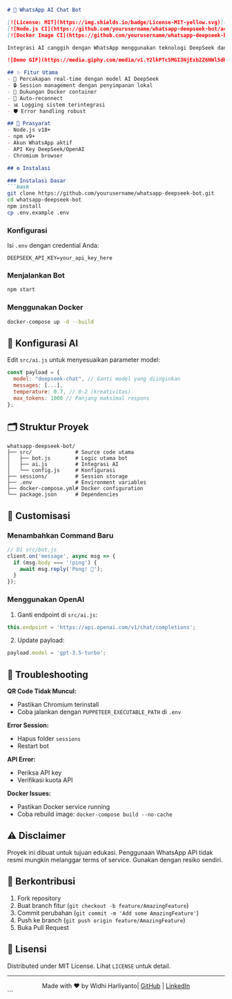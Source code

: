```markdown
# 🤖 WhatsApp AI Chat Bot

[![License: MIT](https://img.shields.io/badge/License-MIT-yellow.svg)](https://opensource.org/licenses/MIT)
[![Node.js CI](https://github.com/yourusername/whatsapp-deepseek-bot/actions/workflows/node.js.yml/badge.svg)](https://github.com/yourusername/whatsapp-deepseek-bot/actions)
[![Docker Image CI](https://github.com/yourusername/whatsapp-deepseek-bot/actions/workflows/docker-image.yml/badge.svg)](https://github.com/yourusername/whatsapp-deepseek-bot/actions)

Integrasi AI canggih dengan WhatsApp menggunakan teknologi DeepSeek dan whatsapp-web.js. Bot ini mampu melakukan percakapan natural dengan memanfaatkan model bahasa terbaru.

![Demo GIF](https://media.giphy.com/media/v1.Y2lkPTc5MGI3NjExb2Z6NWl5dHh0a3B4Z2s0eG0ybmJhZ3l6eHh4N2h0YjU1b2R6eW5odyZlcD12MV9pbnRlcm5hbF9naWZfYnlfaWQmY3Q9Zw/26tn33aiTi1jkl6H6/giphy.gif)

## ✨ Fitur Utama
- 💬 Percakapan real-time dengan model AI DeepSeek
- 🔒 Session management dengan penyimpanan lokal
- 🐳 Dukungan Docker container
- 🔄 Auto-reconnect
- 📊 Logging sistem terintegrasi
- 🛡️ Error handling robust

## 🚀 Prasyarat
- Node.js v18+
- npm v9+
- Akun WhatsApp aktif
- API Key DeepSeek/OpenAI
- Chromium browser

## ⚙️ Instalasi

### Instalasi Dasar
```bash
git clone https://github.com/yourusername/whatsapp-deepseek-bot.git
cd whatsapp-deepseek-bot
npm install
cp .env.example .env
```

### Konfigurasi
Isi `.env` dengan credential Anda:
```env
DEEPSEEK_API_KEY=your_api_key_here
```

### Menjalankan Bot
```bash
npm start
```

### Menggunakan Docker
```bash
docker-compose up -d --build
```

## 🧠 Konfigurasi AI
Edit `src/ai.js` untuk menyesuaikan parameter model:
```javascript
const payload = {
  model: "deepseek-chat", // Ganti model yang diinginkan
  messages: [...],
  temperature: 0.7, // 0-2 (kreativitas)
  max_tokens: 1000 // Panjang maksimal respons
};
```

## 🗂 Struktur Proyek
```
whatsapp-deepseek-bot/
├── src/              # Source code utama
│   ├── bot.js        # Logic utama bot
│   ├── ai.js         # Integrasi AI
│   └── config.js     # Konfigurasi
├── sessions/         # Session storage
├── .env              # Environment variables
├── docker-compose.yml# Docker configuration
└── package.json      # Dependencies
```

## 🔧 Customisasi
### Menambahkan Command Baru
```javascript
// Di src/bot.js
client.on('message', async msg => {
  if (msg.body === '!ping') {
    await msg.reply('Pong! 🏓');
  }
});
```

### Menggunakan OpenAI
1. Ganti endpoint di `src/ai.js`:
```javascript
this.endpoint = 'https://api.openai.com/v1/chat/completions';
```
2. Update payload:
```javascript
payload.model = 'gpt-3.5-turbo';
```

## 🚨 Troubleshooting
**QR Code Tidak Muncul:**
- Pastikan Chromium terinstall
- Coba jalankan dengan `PUPPETEER_EXECUTABLE_PATH` di `.env`

**Error Session:**
- Hapus folder `sessions`
- Restart bot

**API Error:**
- Periksa API key
- Verifikasi kuota API

**Docker Issues:**
- Pastikan Docker service running
- Coba rebuild image: `docker-compose build --no-cache`

## ⚠️ Disclaimer
Proyek ini dibuat untuk tujuan edukasi. Penggunaan WhatsApp API tidak resmi mungkin melanggar terms of service. Gunakan dengan resiko sendiri.

## 🤝 Berkontribusi
1. Fork repository
2. Buat branch fitur (`git checkout -b feature/AmazingFeature`)
3. Commit perubahan (`git commit -m 'Add some AmazingFeature'`)
4. Push ke branch (`git push origin feature/AmazingFeature`)
5. Buka Pull Request

## 📄 Lisensi
Distributed under MIT License. Lihat `LICENSE` untuk detail.

---

<div align="center">
  Made with ❤️ by Widhi Harliyanto| 
  <a href="https://github.com/wiyan17">GitHub</a> | 
  <a href="https://www.linkedin.com/in/widhi-harliyanto">LinkedIn</a>
</div>
```